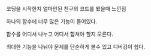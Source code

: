 코딩을 시작한지 얼마안된 친구의 코드를 봤을때 느낀점

하나의 함수에 너무 많은 기능이 들어있다.

함수를 어디서 나누고 어디서 합쳐야 할지 모른다.

최대한 기능을 나눠야 문제를 단순하게 볼수 있고 디버깅이 쉽다.

